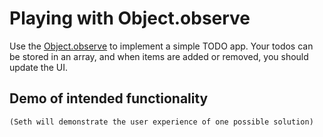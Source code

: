 # Playing with Object.observe

Use the [Object.observe](https://developer.mozilla.org/en-US/docs/Web/JavaScript/Reference/Global_Objects/Object/observe) to implement a simple TODO app. Your todos can be stored in an array, and when items are added or removed, you should update the UI.

## Demo of intended functionality

`(Seth will demonstrate the user experience of one possible solution)`